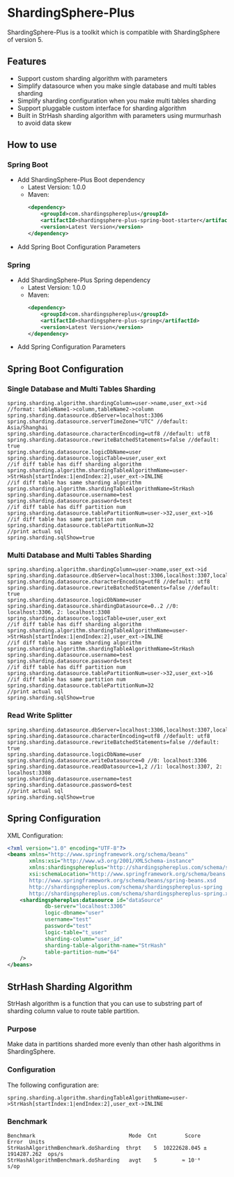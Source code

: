 # ShardingSphere-Plus
ShardingSphere-Plus is a toolkit which is compatible with ShardingSphere of version 5. 

## Features
-   Support custom sharding algorithm with parameters
-   Simplify datasource when you make single database and multi tables sharding
-   Simplify sharding configuration when you make multi tables sharding
-   Support pluggable custom interface for sharding algorithm
-   Built in StrHash sharding algorithm with parameters using murmurhash to avoid data skew

## How to use

### Spring Boot
-   Add ShardingSphere-Plus Boot dependency
    - Latest Version: 1.0.0
    - Maven:
      ```xml
      <dependency>
          <groupId>com.shardingsphereplus</groupId>
          <artifactId>shardingsphere-plus-spring-boot-starter</artifactId>
          <version>Latest Version</version>
      </dependency>
      ```
-   Add Spring Boot Configuration Parameters

### Spring
-   Add ShardingSphere-Plus Spring dependency
    - Latest Version: 1.0.0
    - Maven:
      ```xml
      <dependency>
          <groupId>com.shardingsphereplus</groupId>
          <artifactId>shardingsphere-plus-spring</artifactId>
          <version>Latest Version</version>
      </dependency>
      ```
-   Add Spring Configuration Parameters

## Spring Boot Configuration

### Single Database and Multi Tables Sharding
```text
spring.sharding.algorithm.shardingColumn=user->name,user_ext->id    //format: tableName1->column,tableName2->column
spring.sharding.datasource.dbServer=localhost:3306
spring.sharding.datasource.serverTimeZone="UTC" //default: Asia/Shanghai
spring.sharding.datasource.characterEncoding=utf8 //default: utf8
spring.sharding.datasource.rewriteBatchedStatements=false //default: true
spring.sharding.datasource.logicDbName=user
spring.sharding.datasource.logicTable=user,user_ext
//if diff table has diff sharding algorithm
spring.sharding.algorithm.shardingTableAlgorithmName=user->StrHash[startIndex:1|endIndex:2],user_ext->INLINE
//if diff table has same sharding algorithm
spring.sharding.algorithm.shardingTableAlgorithmName=StrHash
spring.sharding.datasource.username=test
spring.sharding.datasource.password=test
//if diff table has diff partition num
spring.sharding.datasource.tablePartitionNum=user->32,user_ext->16
//if diff table has same partition num
spring.sharding.datasource.tablePartitionNum=32
//print actual sql
spring.sharding.sqlShow=true
```

### Multi Database and Multi Tables Sharding
```text
spring.sharding.algorithm.shardingColumn=user->name,user_ext->id
spring.sharding.datasource.dbServer=localhost:3306,localhost:3307,localhost:3308
spring.sharding.datasource.characterEncoding=utf8 //default: utf8
spring.sharding.datasource.rewriteBatchedStatements=false //default: true
spring.sharding.datasource.logicDbName=user
spring.sharding.datasource.shardingDatasource=0..2 //0: localhost:3306, 2: localhost:3308
spring.sharding.datasource.logicTable=user,user_ext
//if diff table has diff sharding algorithm
spring.sharding.algorithm.shardingTableAlgorithmName=user->StrHash[startIndex:1|endIndex:2],user_ext->INLINE
//if diff table has same sharding algorithm
spring.sharding.algorithm.shardingTableAlgorithmName=StrHash
spring.sharding.datasource.username=test
spring.sharding.datasource.password=test
//if diff table has diff partition num
spring.sharding.datasource.tablePartitionNum=user->32,user_ext->16
//if diff table has same partition num
spring.sharding.datasource.tablePartitionNum=32
//print actual sql
spring.sharding.sqlShow=true
```

### Read Write Splitter
```text
spring.sharding.datasource.dbServer=localhost:3306,localhost:3307,localhost:3308
spring.sharding.datasource.characterEncoding=utf8 //default: utf8
spring.sharding.datasource.rewriteBatchedStatements=false //default: true
spring.sharding.datasource.logicDbName=user
spring.sharding.datasource.writeDatasource=0 //0: localhost:3306
spring.sharding.datasource.readDatasource=1,2 //1: localhost:3307, 2: localhost:3308
spring.sharding.datasource.username=test
spring.sharding.datasource.password=test
//print actual sql
spring.sharding.sqlShow=true
```

## Spring Configuration
XML Configuration: 
```xml
<?xml version="1.0" encoding="UTF-8"?>
<beans xmlns="http://www.springframework.org/schema/beans"
       xmlns:xsi="http://www.w3.org/2001/XMLSchema-instance"
       xmlns:shardingsphereplus="http://shardingsphereplus.com/schema/shardingsphereplus-spring"
       xsi:schemaLocation="http://www.springframework.org/schema/beans
       http://www.springframework.org/schema/beans/spring-beans.xsd
       http://shardingsphereplus.com/schema/shardingsphereplus-spring
       http://shardingsphereplus.com/schema/shardingsphereplus-spring.xsd">
    <shardingsphereplus:datasource id="dataSource"
            db-server="localhost:3306"
            logic-dbname="user"
            username="test"
            password="test"
            logic-table="t_user"
            sharding-column="user_id"
            sharding-table-algorithm-name="StrHash"
            table-partition-num="64"
    />
</beans>
```

## StrHash Sharding Algorithm
StrHash algorithm is a function that you can use to substring part of sharding column value to route table partition.

### Purpose
Make data in partitions sharded more evenly than other hash algorithms in ShardingSphere.

### Configuration
The following configuration are:
```text
spring.sharding.algorithm.shardingTableAlgorithmName=user->StrHash[startIndex:1|endIndex:2],user_ext->INLINE
```
### Benchmark
```text
Benchmark                              Mode  Cnt         Score         Error  Units
StrHashAlgorithmBenchmark.doSharding  thrpt    5  10222628.045 ± 1914287.262  ops/s
StrHashAlgorithmBenchmark.doSharding   avgt    5        ≈ 10⁻⁶                 s/op
```
